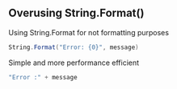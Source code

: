 ## Overusing String.Format()

Using String.Format for not formatting purposes
``` csharp
String.Format("Error: {0}", message)
```

Simple and more performance efficient
``` csharp
"Error :" + message
```
